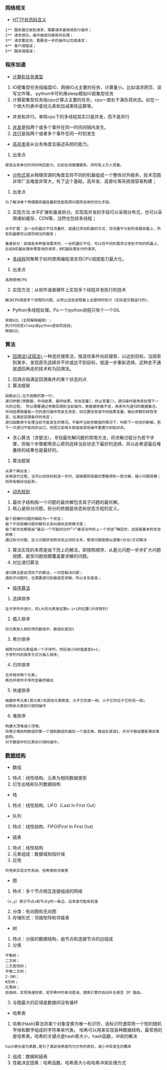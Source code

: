 ### 网络相关
- [HTTP状态码含义](https://juejin.im/post/5a1a84816fb9a04519694a7f)

```
1** 服务器已收到请求，需要请求者继续执行操作；
2** 请求成功，操作被成功接收并处理；
3** 请求重定向，需要进一步的操作以完成请求；
4** 客户端错误；
5** 服务端错误；

```
### 程序加速
- [计算机任务类型](https://zhuanlan.zhihu.com/p/20953544)

1. IO密集型任务指磁盘IO、网络IO占主要的任务，计算量小。比如请求网页、读写文件等。
python中可利用sleep模拟IO密集型任务
2. 计算密集型任务指cpu计算占主要的任务，cpu一直处于满负荷状态。如在一个很大列表中查找元素和加减乘除运算等。

- 并发和并行。单核cpu下的多线程其实只是并发，而不是并行
1. [并发](https://zhuanlan.zhihu.com/p/20953544)是指两个或多个事件在同一时间间隔内发生。
2. [并行](https://zhuanlan.zhihu.com/p/20953544)是指两个或者多个事件在同一时刻发生
- [高并发](https://blog.csdn.net/weixin_38405253/article/details/102426549)是从业务角度去描述系统的能力。

1. 出发点

```
提高业务单位时间的响应能力。比如在线直播服务，同时有上万人观看。
```
- [分布式](https://blog.csdn.net/weixin_38405253/article/details/102426549)是从物理资源的角度去将不同的机器组成一个整体对外服务，技术范围非常广且难度非常大，有了这个基础，高并发、高吞吐等系统很容易构建；

1. 出发点

```
为了解决单个物理服务器容量和性能瓶颈问题而采用的优化手段。
```
2. 实现方法:水平扩展和垂直拆分。实现高并发的手段可以采用分布式，也可以采用诸如缓存、CDN等，当然也包括多线程；

```
水平扩展：当一台机器扛不住流量时，就通过添加机器的方式，将流量平分到所有服务器上，所有机器都可以提供相当的服务；

垂直拆分：前端有多种查询需求时，一台机器扛不住，可以将不同的需求分发到不同的机器上，比如A机器处理余票查询的请求，B机器处理支付的请求。
```

- [多线程](https://blog.csdn.net/weixin_38405253/article/details/102426549)则聚焦于如何使用编程语言将CPU调度能力最大化。

1. 出发点

```
高效使用CPU
```
2. 实现方法：从软件或者硬件上实现多个线程并发执行的技术

```
解决CPU调度多个进程的问题，从而让这些进程看上去是同时执行（实际是交替运行的）。
```
- Python多线程处理。Ps:一个python进程只有个一个GIL
```
获取GIL（全局解释器锁）;  
执行代码至sleep或python虚拟机挂起;
释放GIL

```
### 算法
- [回溯法(试探法)](https://zhuanlan.zhihu.com/p/51882471),一种选优搜索法，按选优条件向前搜索，以达到目标。当探索到某步，发现原先选择并不优或达不到目标，就退一步重新选择。这种走不通就退回再走的技术称为回溯法。
1. 回溯点指满足回溯条件的某个状态的点
2. 算法框架

```
函数出口,位于函数的第一行;
递归参数(原数据，中间结果，最终结果，状态变量[，终止变量])。递归操作是用来处理下一次的过程， 所以需要通过参数回溯到当前操作。原数据参数不变，用来作为递归的数据集合。中间结果随着每一次的递归操作而发生改变，如位置信息或中间结果变量。输出参数阶段性改变，在满足回溯条件时改变；
递归函数用于处理当前可能发生的情况。不破坏当前参数值的情况下，判断下一状态的新解。若下一次递归不能找到出口，则把之前相关赋值或其他操作重置为初始状态。
```
- 贪心算法（贪婪法），寻找最优解问题的常用方法，将求解过程分为若干步骤，但每个步骤都用贪心原则选择当前状态下最好的选择，并以此希望最后堆叠除的结果也是最好的。

1. 算法框架

```
从某个解出发； 
采用迭代过程，当可以向目标前进一步时，就根据局部最优策略得到一部分解，缩小问题规模；
将所有解综合起来;
```
- [动态规划](https://www.zhihu.com/question/52165201/answer/288025858)

1. 最优子结构指一个问题的最优解包含其子问题的最优解。
2. 核心是拆分问题，拆分的依据是状态和状态方程的定义。

```
每个规模的问题的解称为一个状态；  
每个不同规模问题的解的关系叫做状态转移方程；
每个新状态都是由“最近一个可能的动作”+“做该动作的上一个状态”确定的，这就是基本的状态转移；
通过拆分问题，定义问题状态和状态之间的关系，使得问题能够以递推(分冶)方式解决
```
3. 算法实现的本质是由下而上的解法，即按照顺序，从基元问题一步步扩大问题规模，直至问题规模覆盖要求解的问题。
2. 对比递归算法

```
递归算法是自顶向下的解法，一次性解决问题；
遇到子问题时，也需要递归到最底层求解，所以复杂度高；
```
- [排序算法](https://zhuanlan.zhihu.com/p/52884590)

1. 选择排序

```
在子序列中进行，将i大的元素放在第n-i+1的位置(升序排列)
```
2. 插入排序

```
将元素放入排好序的数组中，数组长度加1
```
3. 希尔排序

```
相聚为k的元素组成一个子序列，然后减小k的值直至k=1;
子序列内的排序方式为插入排序;
```
4. 归并排序

```
合并相邻两个元素;        
再合并相邻子序列至最终输出
```
5. 快速排序

```
根据参考元素(首元素)将其他元素聚类，大于它的放一侧，小于它的位于它的另一侧;
对剩余元素执行相同操作
```
6. 堆排序

```
构建大顶堆或小顶堆;
将表示堆结构数组的第一个值和数组的最后一个值互换，数组长度减1，并对子数组重新满足堆结构;
对子数组中的元素执行相同操作;
```
### [数据结构](http://data.biancheng.net/)
- 数组

1. 特点：线性结构、元素为相同数据类型
2. 衍生出栈和队列数据结构

- 栈

1. 特点：线性结构、LIFO（Last In First Out）

- 队列

1. 特点：线性结构、FIFO(First In First Out)

- 链表

1. 特点：线性结构
2. 元素组成：数据域和指针域
3. 应用

```
可用来实现文件系统、哈希表和邻接表
```

- 图

1. 特点：多个节点相互连接组成的网络

```
（x,y）表示节点x和节点y的一条边，边本身可能有权值
```
2. 分类：有向图和无向图
3. 存储形式：邻接矩阵和邻接表

- 树
1. 特点：分层的数据结构，由节点和连接节点的边组成
2. 分类

```
平衡树；
二叉树；
二叉查找树；
平衡二叉树；
2-3树；
N叉树；
红黑树；
前缀树，实现快速检索，如字典中的单词查询，搜索引擎的自动补全甚至 IP 路由。
```
3. 与图最大的区域是数据间没有循环

- 哈希表

1. 哈希(Hash)算法将某个对象变换为唯一标识符，该标识符通常用一个短的随机字母和数字组成的字符串来代表。 哈希可以用来实现各种数据结构，最常用的是哈希表。哈希的关键点是hash表大小，hash函数，冲突的解决

```
hash表长度为素数,是为了满足哈希值均匀分布的原则，减小冲突发生的概率
```
2. 组成：数据和链表
3. 性能决定因素：哈希函数、哈希表大小和哈希冲突处理方式

